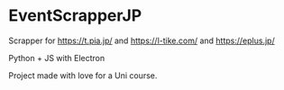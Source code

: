 # EventScrapperJP
Scrapper for https://t.pia.jp/ and https://l-tike.com/ and https://eplus.jp/


Python + JS with Electron

Project made with love for a Uni course.

